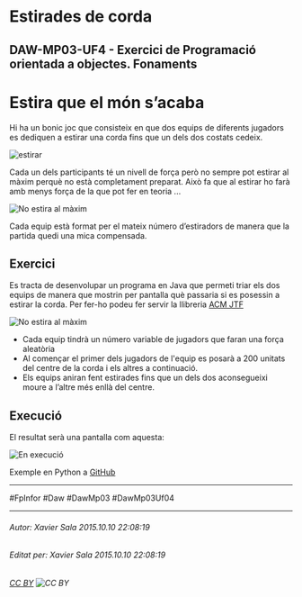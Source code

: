 # Estirades de corda
## DAW-MP03-UF4 - Exercici de Programació orientada a objectes. Fonaments
Estira que el món s’acaba
============================

Hi ha un bonic joc que consisteix en que dos equips de diferents jugadors es dediquen a estirar una corda fins que un dels dos costats cedeix.

![estirar](https://raw.githubusercontent.com/utrescu/pyEstira/master/README/estira1.png)

Cada un dels participants té un nivell de força però no sempre pot estirar al màxim perquè no està completament preparat. Això fa que al estirar ho farà amb menys força de la que pot fer en teoria ...

![No estira al màxim](https://raw.githubusercontent.com/utrescu/pyEstira/master/README/estira2.png)

Cada equip està format per el mateix número d’estiradors de manera que la partida quedi una mica compensada.

Exercici
-------------
Es tracta de desenvolupar un programa en Java que permeti triar els dos equips de manera que mostrin per pantalla què passaria si es posessin a estirar la corda. Per fer-ho podeu fer servir la llibreria [ACM JTF](http://cs.stanford.edu/people/eroberts/jtf/)

![No estira al màxim](https://raw.githubusercontent.com/utrescu/pyEstira/master/README/estira3.png)

* Cada equip tindrà un número variable de jugadors que faran una força aleatòria
* Al començar el primer dels jugadors de l'equip es posarà a 200 unitats del centre de la corda i els altres a continuació.
* Els equips aniran fent estirades fins que un dels dos  aconsegueixi moure a l’altre més enllà del centre.

Execució
-----------------
El resultat serà una pantalla com aquesta:

![En execució](https://raw.githubusercontent.com/utrescu/pyEstira/master/README/estira4.png)

Exemple en Python a [GitHub](https://github.com/utrescu/pyEstira/)


---

#FpInfor #Daw #DawMp03 #DawMp03Uf04

---

###### Autor: Xavier Sala 2015.10.10 22:08:19
###### Editat per: Xavier Sala 2015.10.10 22:08:19
###### [CC BY](https://creativecommons.org/licenses/by/4.0/) ![CC BY](https://licensebuttons.net/l/by/3.0/80x15.png)
